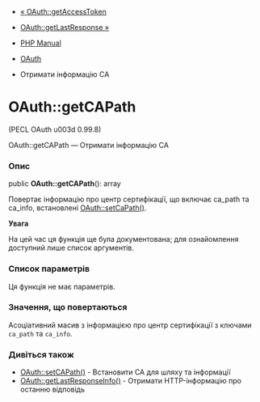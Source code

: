 - [« OAuth::getAccessToken](oauth.getaccesstoken.md)
- [OAuth::getLastResponse »](oauth.getlastresponse.md)

- [PHP Manual](index.md)
- [OAuth](class.oauth.md)
- Отримати інформацію CA

# OAuth::getCAPath

(PECL OAuth u003d 0.99.8)

OAuth::getCAPath — Отримати інформацію CA

### Опис

public **OAuth::getCAPath**(): array

Повертає інформацію про центр сертифікації, що включає ca_path та
ca_info, встановлені [OAuth::setCaPath()](oauth.setcapath.md).

**Увага**

На цей час ця функція ще була документована; для
ознайомлення доступний лише список аргументів.

### Список параметрів

Ця функція не має параметрів.

### Значення, що повертаються

Асоціативний масив з інформацією про центр сертифікації з ключами
`ca_path` та `ca_info`.

### Дивіться також

- [OAuth::setCAPath()](oauth.setcapath.md) - Встановити CA для шляху
та інформації
- [OAuth::getLastResponseInfo()](oauth.getlastresponseinfo.md) -
Отримати HTTP-інформацію про останню відповідь
